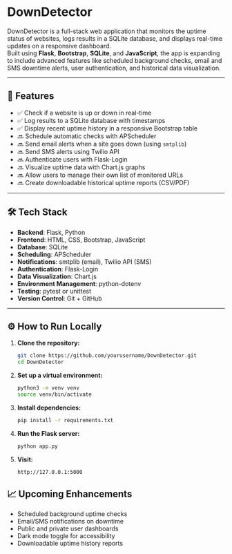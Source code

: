 # DownDetector

DownDetector is a full-stack web application that monitors the uptime status of websites, logs results in a SQLite database, and displays real-time updates on a responsive dashboard.  
Built using **Flask**, **Bootstrap**, **SQLite**, and **JavaScript**, the app is expanding to include advanced features like scheduled background checks, email and SMS downtime alerts, user authentication, and historical data visualization.

---

## 🚀 Features

- ✅ Check if a website is up or down in real-time
- ✅ Log results to a SQLite database with timestamps
- ✅ Display recent uptime history in a responsive Bootstrap table
- 🔜 Schedule automatic checks with APScheduler
- 🔜 Send email alerts when a site goes down (using `smtplib`)
- 🔜 Send SMS alerts using Twilio API
- 🔜 Authenticate users with Flask-Login
- 🔜 Visualize uptime data with Chart.js graphs
- 🔜 Allow users to manage their own list of monitored URLs
- 🔜 Create downloadable historical uptime reports (CSV/PDF)

---

## 🛠️ Tech Stack

- **Backend**: Flask, Python
- **Frontend**: HTML, CSS, Bootstrap, JavaScript
- **Database**: SQLite
- **Scheduling**: APScheduler
- **Notifications**: smtplib (email), Twilio API (SMS)
- **Authentication**: Flask-Login
- **Data Visualization**: Chart.js
- **Environment Management**: python-dotenv
- **Testing**: pytest or unittest
- **Version Control**: Git + GitHub

---

## ⚙️ How to Run Locally

1. **Clone the repository:**

   ```bash
   git clone https://github.com/yourusername/DownDetector.git
   cd DownDetector
   ```

2. **Set up a virtual environment:**
   ```bash
   python3 -m venv venv
   source venv/bin/activate
   ```

3. **Install dependencies:**
   ```bash
   pip install -r requirements.txt
   ```

4. **Run the Flask server:**
   ```bash
   python app.py
   ```

5. **Visit:**
   ```
   http://127.0.0.1:5000
   ```

## 📈 Upcoming Enhancements

- Scheduled background uptime checks
- Email/SMS notifications on downtime
- Public and private user dashboards
- Dark mode toggle for accessibility
- Downloadable uptime history reports

 
